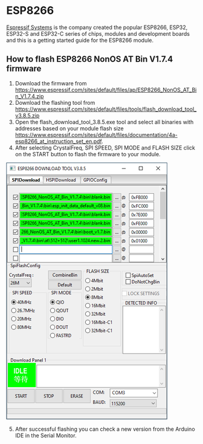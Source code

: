 # ESP8266
[Espressif Systems](https://www.espressif.com/) is the company created the popular ESP8266, ESP32, ESP32-S and ESP32-C series of chips, modules and development boards and this is a getting started guide for the ESP8266 module.

## How to flash ESP8266 NonOS AT Bin V1.7.4 firmware
1. Download the firmware from https://www.espressif.com/sites/default/files/ap/ESP8266_NonOS_AT_Bin_V1.7.4.zip
2. Download the flashing tool from https://www.espressif.com/sites/default/files/tools/flash_download_tool_v3.8.5.zip
3. Open the flash_download_tool_3.8.5.exe tool and select all binaries with addresses based on your module flash size 
https://www.espressif.com/sites/default/files/documentation/4a-esp8266_at_instruction_set_en.pdf.
4. After selecting CrystalFreq, SPI SPEED, SPI MODE and FLASH SIZE click on the START button to flash the firmware to your module.

![FLASH DOWNLOAD TOOLS](https://github.com/chovanj/Microcontrollers/blob/master/Architecture/ESP/32-bit/ESP8266/ESP8266DownloadTool.png)

5. After successful flashing you can check a new version from the Arduino IDE in the Serial Monitor.
